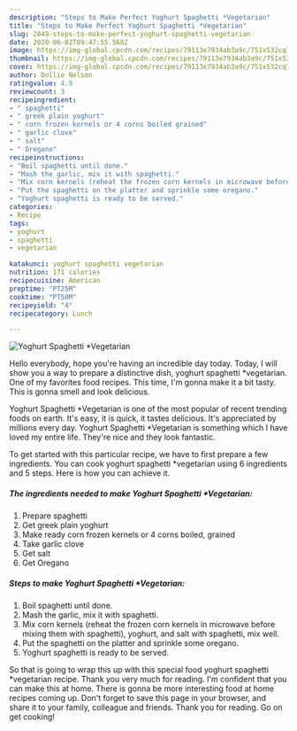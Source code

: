 ```yaml
---
description: "Steps to Make Perfect Yoghurt Spaghetti *Vegetarian"
title: "Steps to Make Perfect Yoghurt Spaghetti *Vegetarian"
slug: 2849-steps-to-make-perfect-yoghurt-spaghetti-vegetarian
date: 2020-06-02T09:47:55.568Z
image: https://img-global.cpcdn.com/recipes/79113e7934ab3a9c/751x532cq70/yoghurt-spaghetti-vegetarian-recipe-main-photo.jpg
thumbnail: https://img-global.cpcdn.com/recipes/79113e7934ab3a9c/751x532cq70/yoghurt-spaghetti-vegetarian-recipe-main-photo.jpg
cover: https://img-global.cpcdn.com/recipes/79113e7934ab3a9c/751x532cq70/yoghurt-spaghetti-vegetarian-recipe-main-photo.jpg
author: Dollie Nelson
ratingvalue: 4.9
reviewcount: 3
recipeingredient:
- " spaghetti"
- " greek plain yoghurt"
- " corn frozen kernels or 4 corns boiled grained"
- " garlic clove"
- " salt"
- " Oregano"
recipeinstructions:
- "Boil spaghetti until done."
- "Mash the garlic, mix it with spaghetti."
- "Mix corn kernels (reheat the frozen corn kernels in microwave before mixing them with spaghetti), yoghurt, and salt with spaghetti, mix well."
- "Put the spaghetti on the platter and sprinkle some oregano."
- "Yoghurt spaghetti is ready to be served."
categories:
- Recipe
tags:
- yoghurt
- spaghetti
- vegetarian

katakunci: yoghurt spaghetti vegetarian 
nutrition: 171 calories
recipecuisine: American
preptime: "PT25M"
cooktime: "PT50M"
recipeyield: "4"
recipecategory: Lunch

---
```



![Yoghurt Spaghetti *Vegetarian](https://img-global.cpcdn.com/recipes/79113e7934ab3a9c/751x532cq70/yoghurt-spaghetti-vegetarian-recipe-main-photo.jpg)

Hello everybody, hope you're having an incredible day today. Today, I will show you a way to prepare a distinctive dish, yoghurt spaghetti *vegetarian. One of my favorites food recipes. This time, I'm gonna make it a bit tasty. This is gonna smell and look delicious.



Yoghurt Spaghetti *Vegetarian is one of the most popular of recent trending foods on earth. It's easy, it is quick, it tastes delicious. It's appreciated by millions every day. Yoghurt Spaghetti *Vegetarian is something which I have loved my entire life. They're nice and they look fantastic.


To get started with this particular recipe, we have to first prepare a few ingredients. You can cook yoghurt spaghetti *vegetarian using 6 ingredients and 5 steps. Here is how you can achieve it.

<!--inarticleads1-->

##### The ingredients needed to make Yoghurt Spaghetti *Vegetarian:

1. Prepare  spaghetti
1. Get  greek plain yoghurt
1. Make ready  corn frozen kernels or 4 corns boiled, grained
1. Take  garlic clove
1. Get  salt
1. Get  Oregano




<!--inarticleads2-->

##### Steps to make Yoghurt Spaghetti *Vegetarian:

1. Boil spaghetti until done.
1. Mash the garlic, mix it with spaghetti.
1. Mix corn kernels (reheat the frozen corn kernels in microwave before mixing them with spaghetti), yoghurt, and salt with spaghetti, mix well.
1. Put the spaghetti on the platter and sprinkle some oregano.
1. Yoghurt spaghetti is ready to be served.




So that is going to wrap this up with this special food yoghurt spaghetti *vegetarian recipe. Thank you very much for reading. I'm confident that you can make this at home. There is gonna be more interesting food at home recipes coming up. Don't forget to save this page in your browser, and share it to your family, colleague and friends. Thank you for reading. Go on get cooking!
